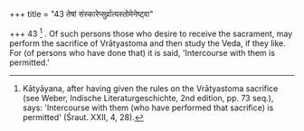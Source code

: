 +++
title = "43 तेषां संस्कारेप्सुर्व्रात्यस्तोमेनेष्ट्वा"

+++
43 [^12] . Of such persons those who desire to receive the sacrament, may perform the sacrifice of Vrātyastoma and then study the Veda, if they like. For (of persons who have done that) it is said, 'Intercourse with them is permitted.'


[^12]:  Kātyāyana, after having given the rules on the Vrātyastoma sacrifice (see Weber, Indische Literaturgeschichte, 2nd edition, pp. 73 seq.), says: 'Intercourse with them (who have performed that sacrifice) is permitted' (Śraut. XXII, 4, 28).

